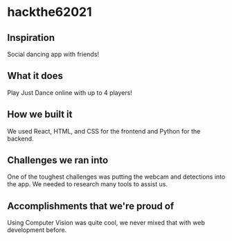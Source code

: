 # hackthe62021

## Inspiration
Social dancing app with friends!

## What it does
Play Just Dance online with up to 4 players!

## How we built it
We used React, HTML, and CSS for the frontend and Python for the backend.

## Challenges we ran into
One of the toughest challenges was putting the webcam and detections into the app. We needed to research many tools to assist us.

## Accomplishments that we're proud of
Using Computer Vision was quite cool, we never mixed that with web development before.
